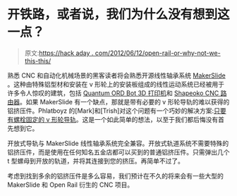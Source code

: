 # 开铁路，或者说，我们为什么没有想到这一点？

> 原文:[https://hack aday . com/2012/06/12/open-rail-or-why-not-we-this-this/](https://hackaday.com/2012/06/12/open-rail-or-why-didnt-we-think-of-this/)

熟悉 CNC 和自动化机械场景的黑客读者将会熟悉开源线性轴承系统 [MakerSlide](http://hackaday.com/2011/05/10/open-source-linear-bearing-system/) 。这种由特殊铝型材和安装在 v 形轮上的安装板组成的线性运动系统已经被用于许多令人惊叹的建筑，包括 [Quantum ORD Bot 3D 打印机](http://hackaday.com/2012/02/08/yet-another-3d-printer/)和 [Shapeoko CNC 路由器](https://www.inventables.com/technologies/cnc-mill-kits-shapeoko)。如果 MakerSlide 有一个缺点，那就是带有必要的 v 形轮导轨的难以获得的铝挤压件。Phlatboyz 的[Mark]和[Trish]对这个问题有一个巧妙的解决方案:[只要有螺栓固定的 v 形轮导轨](http://www.kickstarter.com/projects/openrail/openrail-open-source-linear-bearing-system?ref=live)。这是一个如此简单的想法，以至于我们都后悔没有首先想到它。

开放式导轨与 MakerSlide 线性轴承系统完全兼容。开放式轨道系统不需要特殊的铝挤压件，而是使用在任何知名五金店都可以买到的普通铝挤压件。只需弹出几个 t 型螺母到开放的轨道，并将其连接到您的挤压。再简单不过了。

考虑到找到多余的铝挤压件是多么容易，我们预计在不久的将来会有一些大型的 MakerSlide 和 Open Rail 衍生的 CNC 项目。